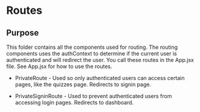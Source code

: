 # Routes

## Purpose
This folder contains all the components used for routing. The routing components uses the authContext to determine if
the current user is authenticated and will redirect the user. You call these routes in the App.jsx file.
See App.jsx for how to use the routes.

* PrivateRoute - Used so only authenticated users can access certain pages, like the quizzes page. Redirects to signin page.

* PrivateSigninRoute - Used to prevent authenticated users from accessing login pages. Redirects to dashboard.
